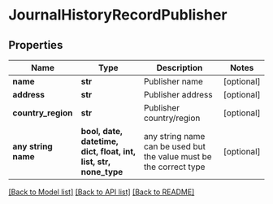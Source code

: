# JournalHistoryRecordPublisher


## Properties
Name | Type | Description | Notes
------------ | ------------- | ------------- | -------------
**name** | **str** | Publisher name | [optional] 
**address** | **str** | Publisher address | [optional] 
**country_region** | **str** | Publisher country/region | [optional] 
**any string name** | **bool, date, datetime, dict, float, int, list, str, none_type** | any string name can be used but the value must be the correct type | [optional]

[[Back to Model list]](../README.md#documentation-for-models) [[Back to API list]](../README.md#documentation-for-api-endpoints) [[Back to README]](../README.md)


